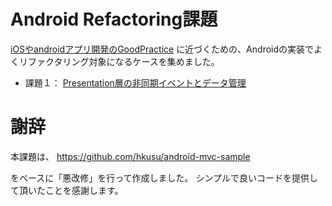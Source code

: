 Android Refactoring課題
==================

[iOSやandroidアプリ開発のGoodPractice](http://www.slideshare.net/mokemokechicken/iosandroidgoodpractice)
に近づくための、Androidの実装でよくリファクタリング対象になるケースを集めました。

* 課題１： [Presentation層の非同期イベントとデータ管理](doc/example_1.md)

謝辞
==========

本課題は、
https://github.com/hkusu/android-mvc-sample

をベースに「悪改修」を行って作成しました。
シンプルで良いコードを提供して頂いたことを感謝します。
